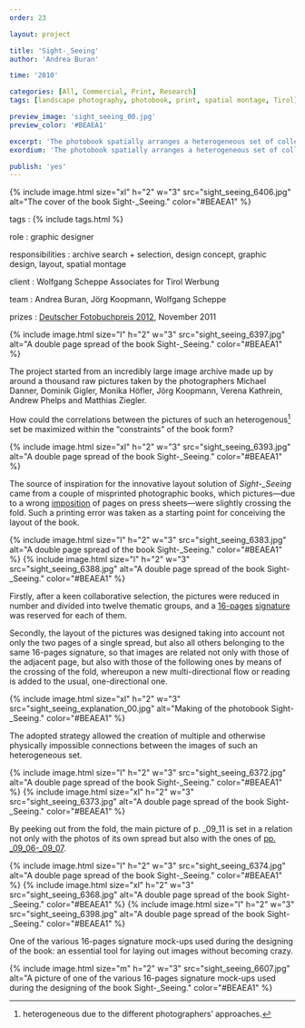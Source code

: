 ```yaml
---
order: 23

layout: project

title: 'Sight-_Seeing'
author: 'Andrea Buran'

time: '2010'

categories: [All, Commercial, Print, Research]
tags: [landscape photography, photobook, print, spatial montage, Tirol]

preview_image: 'sight_seeing_00.jpg'
preview_color: '#BEAEA1'

excerpt: 'The photobook spatially arranges a heterogeneous set of collectively taken pictures of Tyrolean summer landscapes—halfway between tourism’s advertising images and contemporary photos.'
exordium: 'The photobook spatially arranges a heterogeneous set of collectively taken pictures of Tyrolean summer landscapes—halfway between tourism’s advertising images and contemporary photos.'

publish: 'yes'
---
```


<div class="figures">
    {% include image.html
        size="xl"
        h="2" w="3"
        src="sight_seeing_6406.jpg"
        alt="The cover of the book Sight-_Seeing."
        color="#BEAEA1"
    %}
</div>

tags
: {% include tags.html %}

role
: graphic designer

responsibilities
:  archive search + selection, design concept, graphic design, layout, spatial montage

client
: Wolfgang Scheppe Associates for Tirol Werbung

team
: Andrea Buran, Jörg Koopmann, Wolfgang Scheppe

prizes
: [Deutscher Fotobuchpreis 2012](http://www.deutscher-fotobuchpreis.de/html/2012.htm "Deutscher Fotobuchpreis 2012"), November 2011

<div class="figures">
    {% include image.html
        size="l"
        h="2" w="3"
        src="sight_seeing_6397.jpg"
        alt="A double page spread of the book Sight-_Seeing."
        color="#BEAEA1"
    %}
</div>

The project started from an incredibly large image archive made up by around a thousand raw pictures taken by the photographers Michael Danner, Dominik Gigler, Monika Höfler, Jörg Koopmann, Verena Kathrein, Andrew Phelps and Matthias Ziegler.

How could the correlations between the pictures of such an heterogenous[^heterogenity] set be maximized within the “constraints” of the book form?

<div class="figures">
    {% include image.html
        size="xl"
        h="2" w="3"
        src="sight_seeing_6393.jpg"
        alt="A double page spread of the book Sight-_Seeing."
        color="#BEAEA1"
    %}
</div>

The source of inspiration for the innovative layout solution of *Sight-_Seeing* came from a couple of misprinted photographic books, which pictures—due to a wrong [imposition](http://printwiki.org/Imposition "imposition on PrintWiki") of pages on press sheets—were slightly crossing the fold. Such a printing error was taken as a starting point for conceiving the layout of the book.

<div class="figures">
    {% include image.html
        size="l"
        h="2" w="3"
        src="sight_seeing_6383.jpg"
        alt="A double page spread of the book Sight-_Seeing."
        color="#BEAEA1"
    %}
    {% include image.html
        size="l"
        h="2" w="3"
        src="sight_seeing_6388.jpg"
        alt="A double page spread of the book Sight-_Seeing."
        color="#BEAEA1"
    %}
</div>

Firstly, after a keen collaborative selection, the pictures were reduced in number and divided into twelve thematic groups, and a [16-pages](http://printwiki.org/Octavo "16-pages / octavo on PrintWiki") [signature](http://printwiki.org/Signature "signature on PrintWiki") was reserved for each of them.

Secondly, the layout of the pictures was designed taking into account not only the two pages of a single spread, but also all others belonging to the same 16-pages signature, so that images are related not only with those of the adjacent page, but also with those of the following ones by means of the crossing of the fold, whereupon a new multi-directional flow or reading is added to the usual, one-directional one.

<div class="figures">
    {% include image.html
        size="xl"
        h="2" w="3"
        src="sight_seeing_explanation_00.jpg"
        alt="Making of the photobook Sight-_Seeing."
        color="#BEAEA1"
    %}
</div>

The adopted strategy allowed the creation of multiple and otherwise physically impossible connections between the images of such an heterogeneous set.

<div class="figures">
    {% include image.html
        size="l"
        h="2" w="3"
        src="sight_seeing_6372.jpg"
        alt="A double page spread of the book Sight-_Seeing."
        color="#BEAEA1"
    %}
    {% include image.html
        size="xl"
        h="2" w="3"
        src="sight_seeing_6373.jpg"
        alt="A double page spread of the book Sight-_Seeing."
        color="#BEAEA1"
    %}
</div>

By peeking out from the fold, the main picture of p. _09_11 is set in a relation not only with the photos of its own spread but also with the ones of [pp. _09_06-_09_07](#sight_seeing_6372.jpg).

<div class="figures">
    {% include image.html
        size="l"
        h="2" w="3"
        src="sight_seeing_6374.jpg"
        alt="A double page spread of the book Sight-_Seeing."
        color="#BEAEA1"
    %}
    {% include image.html
        size="xl"
        h="2" w="3"
        src="sight_seeing_6368.jpg"
        alt="A double page spread of the book Sight-_Seeing."
        color="#BEAEA1"
    %}
    {% include image.html
        size="l"
        h="2" w="3"
        src="sight_seeing_6398.jpg"
        alt="A double page spread of the book Sight-_Seeing."
        color="#BEAEA1"
    %}
</div>

One of the various 16-pages signature mock-ups used during the designing of the book: an essential tool for laying out images without becoming crazy.

<div class="figures">
    {% include image.html
        size="m"
        h="2" w="3"
        src="sight_seeing_6607.jpg"
        alt="A picture of one of the various 16-pages signature mock-ups used during the designing of the book Sight-_Seeing."
        color="#BEAEA1"
    %}
</div>

[^heterogenity]: heterogeneous due to the different photographers’ approaches.
